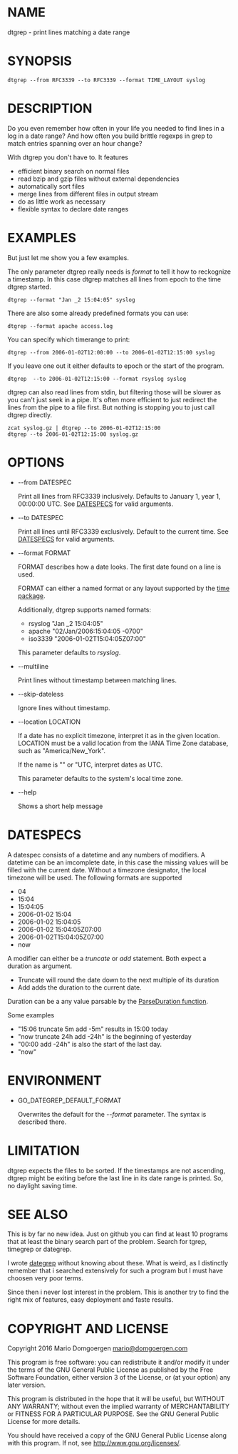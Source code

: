 # NAME

dtgrep - print lines matching a date range

# SYNOPSIS

    dtgrep --from RFC3339 --to RFC3339 --format TIME_LAYOUT syslog

# DESCRIPTION

Do you even remember how often in your life you needed to find lines in
a log in a date range? And how often you build brittle regexps in grep
to match entries spanning over an hour change?

With dtgrep you don't have to. It features

* efficient binary search on normal files
* read bzip and gzip files without external dependencies
* automatically sort files
* merge lines from different files in output stream
* do as little work as necessary
* flexible syntax to declare date ranges

# EXAMPLES

But just let me show you a few examples.

The only parameter dtgrep really needs is _format_ to tell it how to
reckognize a timestamp. In this case dtgrep matches all lines from epoch to
the time dtgrep started.

    dtgrep --format "Jan _2 15:04:05" syslog

There are also some already predefined formats you can use:

    dtgrep --format apache access.log

You can specify which timerange to print:

    dtgrep --from 2006-01-02T12:00:00 --to 2006-01-02T12:15:00 syslog

If you leave one out it either defaults to epoch or the start of the program.

    dtgrep  --to 2006-01-02T12:15:00 --format rsyslog syslog

dtgrep can also read lines from stdin, but filtering those will be
slower as you can't just seek in a pipe.  It's often more efficient to
just redirect the lines from the pipe to a file first. But nothing is
stopping you to just call dtgrep directly.

    zcat syslog.gz | dtgrep --to 2006-01-02T12:15:00
    dtgrep --to 2006-01-02T12:15:00 syslog.gz

# OPTIONS

* --from DATESPEC

  Print all lines from RFC3339 inclusively. Defaults to January 1,
  year 1, 00:00:00 UTC. See [DATESPECS](#datespecs) for valid arguments.

* --to DATESPEC

  Print all lines until RFC3339 exclusively. Default to the current
  time. See [DATESPECS](#datespecs) for valid arguments.

* --format FORMAT

  FORMAT describes how a date looks. The first date found on a line is used.

  FORMAT can either a named format or any layout supported by the [time package](https://golang.org/pkg/time/#Parse).

  Additionally, dtgrep supports named formats:

  * rsyslog "Jan \_2 15:04:05"
  * apache "02/Jan/2006:15:04:05 -0700"
  * iso3339 "2006-01-02T15:04:05Z07:00"

  This parameter defaults to _rsyslog_.

* --multiline

  Print lines without timestamp between matching lines.

* --skip-dateless

  Ignore lines without timestamp.

* --location LOCATION

  If a date has no explicit timezone, interpret it as in the given
  location. LOCATION must be a valid location from the IANA Time Zone
  database, such as "America/New\_York".

  If the name is "" or "UTC, interpret dates as UTC.

  This parameter defaults to the system's local time zone.

* --help

  Shows a short help message

# DATESPECS

A datespec consists of a datetime and any numbers of modifiers. A
datetime can be an imcomplete date, in this case the missing values
will be filled with the current date. Without a timezone designator,
the local timezone will be used. The following formats are supported

* 04
* 15:04
* 15:04:05
* 2006-01-02 15:04
* 2006-01-02 15:04:05
* 2006-01-02 15:04:05Z07:00
* 2006-01-02T15:04:05Z07:00
* now

A modifier can either be a _truncate_ or _add_ statement. Both expect a duration as argument.

* Truncate will round the date down to the next multiple of its duration
* Add adds the duration to the current date.

Duration can be a any value parsable by the [ParseDuration function](https://golang.org/pkg/time/#ParseDuration).

Some examples

* "15:06 truncate 5m add -5m" results in 15:00 today
* "now truncate 24h add -24h" is the beginning of yesterday
* "00:00 add -24h" is also the start of the last day.
* "now"

# ENVIRONMENT

* GO\_DATEGREP\_DEFAULT\_FORMAT

  Overwrites the default for the _--format_ parameter. The syntax is described there.

# LIMITATION

dtgrep expects the files to be sorted. If the timestamps are not
ascending, dtgrep might be exiting before the last line in its date
range is printed. So, no daylight saving time.

# SEE ALSO

This is by far no new idea. Just on github you can find at least 10
programs that at least the binary search part of the problem. Search
for tgrep, timegrep or dategrep.

I wrote [dategrep](http://github.com/mdom/dategrep) without knowing
about these. What is weird, as  I distinctly remember that i searched
extensively for such a program but I must have choosen very poor terms.

Since then i never lost interest in the problem. This is another try to
find the right mix of features, easy deployment and faste results.

# COPYRIGHT AND LICENSE

Copyright 2016 Mario Domgoergen <mario@domgoergen.com>

This program is free software: you can redistribute it and/or modify
it under the terms of the GNU General Public License as published by
the Free Software Foundation, either version 3 of the License, or
(at your option) any later version.

This program is distributed in the hope that it will be useful,
but WITHOUT ANY WARRANTY; without even the implied warranty of
MERCHANTABILITY or FITNESS FOR A PARTICULAR PURPOSE.  See the
GNU General Public License for more details.

You should have received a copy of the GNU General Public License
along with this program.  If not, see <http://www.gnu.org/licenses/>.
